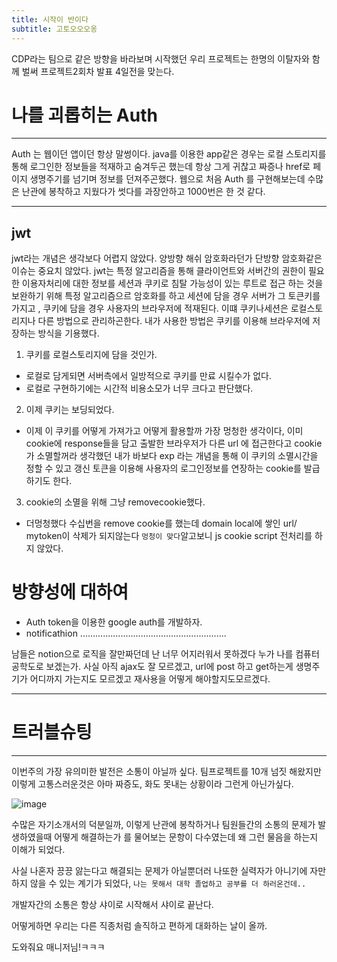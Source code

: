 ```yaml
---
title: 시작이 반이다
subtitle: 고토오오오옹
---
```


CDP라는 팀으로 같은 방향을 바라보며 시작했던 우리 프로젝트는
한명의 이탈자와 함께 벌써 프로젝트2회차 발표 4일전을 맞는다.

# 나를 괴롭히는 Auth
---
Auth 는 웹이던 앱이던 항상 말썽이다.
java를 이용한 app같은 경우는 로컬 스토리지를 통해 로그인한 정보들을 적재하고 숨겨두곤 했는데
항상 그게 귀찮고 짜증나 href로 페이지 생명주기를 넘기며 정보를 던져주곤했다.
웹으로 처음 Auth 를 구현해보는데 수많은 난관에 봉착하고 지웠다가 썻다를 과장안하고 1000번은 한 것 같다.

---
## jwt
jwt라는 개념은 생각보다 어렵지 않았다.
양방향 해쉬 암호화라던가 단방향 암호화같은 이슈는 중요치 않았다.
jwt는 특정 알고리즘을 통해 클라이언트와 서버간의 권한이 필요한 이용자처리에 대한 정보를
세션과 쿠키로 침탈 가능성이 있는 루트로 접근 하는 것을 보완하기 위해 특정 알고리즘으르 암호화를 하고
세션에 담을 경우 서버가 그 토큰키를 가지고 , 쿠키에 담을 경우 사용자의 브라우저에 적재된다.
이떄 쿠키나세션은 로컬스토리지나 다른 방법으로 관리하곤한다.
내가 사용한 방법은 쿠키를 이용해 브라우저에 저장하는 방식을 기용했다.

1. 쿠키를 로컬스토리지에 담을 것인가.
  - 로컬로 담게되면 서버측에서 일방적으로 쿠키를 만료 시킬수가 없다.
  - 로컬로 구현하기에는 시간적 비용소모가 너무 크다고 판단했다.
2. 이제 쿠키는 보딩되었다.
  - 이제 이 쿠키를 어떻게 가져가고 어떻게 활용할까
  가장 멍청한 생각이다, 이미 cookie에 response들을 담고 출발한 브라우저가 다른 url 에 접근한다고
  cookie가 소멸할꺼라 생각했던 내가 바보다
  exp 라는 개념을 통해 이 쿠키의 소멸시간을 정할 수 있고 갱신 토큰을 이용해 사용자의 로그인정보를 연장하는 cookie를 발급하기도 한다.
3. cookie의 소멸을 위해 그냥 removecookie했다.
  - 더멍청했다 수십번을 remove  cookie를 했는데 domain local에 쌓인 url/ mytoken이 삭제가 되지않는다
  `멍청이 맞다`알고보니 js cookie script 전처리를 하지 않았다.

# 방향성에 대하여

 * Auth token을 이용한 google auth를 개발하자.
 * notificathion ..........................................................

 남들은 notion으로 로직을 잘만짜던데 난 너무 어지러워서 못하겠다
 누가 나를 컴퓨터공학도로 보겠는가.
 사실 아직 ajax도 잘 모르겠고, url에 post 하고 get하는게 생명주기가 어디까지 가는지도 모르겠고
 재사용을 어떻게 해야할지도모르겠다.

---
# 트러블슈팅
---
이번주의 가장 유의미한 발전은 소통이 아닐까 싶다.
팀프로젝트를 10개 넘짓 해왔지만 이렇게 고통스러운것은 아마 짜증도, 화도 못내는 상황이라 그런게 아닌가싶다.

![image](https://user-images.githubusercontent.com/38107948/137501559-0e8396d6-b813-44ac-ab64-7cc2022a9cd7.png)

수많은 자기소개서의 덕분일까, 이렇게 난관에 봉착하거나 팀원들간의 소통의 문제가 발생하였을때 어떻게 해결하는가 를 물어보는 문항이 다수였는데 왜 그런 물음을 하는지 이해가 되었다.

사실 나혼자 끙끙 앓는다고 해결되는 문제가 아닐뿐더러 나또한 실력자가 아니기에 자만하지 않을 수 있는 계기가 되었다, `나는 못해서 대학 졸업하고 공부를 더 하러온건데..`

개발자간의 소통은 항상 샤이로 시작해서 샤이로 끝난다.

어떻게하면 우리는 다른 직종처럼 솔직하고 편하게 대화하는 날이 올까.

도와줘요 매니저님!ㅋㅋㅋ
